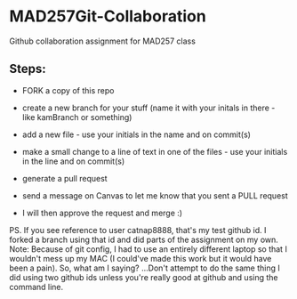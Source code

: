 # MAD257Git-Collaboration
Github collaboration assignment for MAD257 class

## Steps:

- FORK a copy of this repo
- create a new branch for your stuff (name it with your initals in there - like kamBranch or something)
- add a new file - use your initials in the name and on commit(s)
- make a small change to a line of text in one of the files - use your initials in the line and on commit(s)
- generate a pull request
- send a message on Canvas to let me know that you sent a PULL request

- I will then approve the request and merge :)

PS. If you see reference to user catnap8888, that's my test github id.  I forked a branch using that id and did 
parts of the assignment on my own.  Note:  Because of git config, I had to use an entirely different laptop
so that I wouldn't mess up my MAC (I could've made this work but it would have been a pain).  So, what am I saying? 
...Don't attempt to do the same thing I did using two github ids unless you're really good at github and using
the command line.



